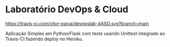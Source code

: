 # Laboratório DevOps & Cloud

https://travis-ci.com/vitor-paiva/devopslab-4ASO.svg?branch=main

Aplicação Simples em  Python/Flask com teste usando Unittest integrado ao Travis-CI fazendo deploy no Heroku.
